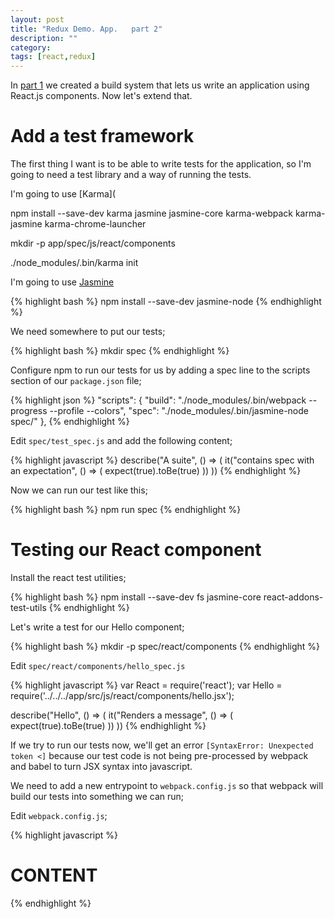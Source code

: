 ```yaml
---
layout: post
title: "Redux Demo. App.   part 2"
description: ""
category:
tags: [react,redux]
---
```


In [part 1](https://digitalronin.github.io/2016/01/16/redux-demo-app/) we created a build system that lets us write an application using React.js components. Now let's extend that.

# Add a test framework

The first thing I want is to be able to write tests for the application, so I'm going to need a test library and a way of running the tests.

I'm going to use [Karma](

npm install --save-dev karma jasmine jasmine-core karma-webpack karma-jasmine karma-chrome-launcher


mkdir -p app/spec/js/react/components


./node_modules/.bin/karma init



I'm going to use [Jasmine](https://jasmine.github.io/)

{% highlight bash %}
npm install --save-dev jasmine-node
{% endhighlight %}

We need somewhere to put our tests;

{% highlight bash %}
mkdir spec
{% endhighlight %}

Configure npm to run our tests for us by adding a spec line to the scripts section of our `package.json` file;

{% highlight json %}
  "scripts": {
    "build": "./node_modules/.bin/webpack --progress --profile --colors",
    "spec":  "./node_modules/.bin/jasmine-node spec/"
  },
{% endhighlight %}

Edit `spec/test_spec.js` and add the following content;

{% highlight javascript %}
describe("A suite", () => (
  it("contains spec with an expectation", () => (
    expect(true).toBe(true)
  ))
))
{% endhighlight %}

Now we can run our test like this;

{% highlight bash %}
npm run spec
{% endhighlight %}

# Testing our React component

Install the react test utilities;

{% highlight bash %}
npm install --save-dev fs jasmine-core react-addons-test-utils
{% endhighlight %}

Let's write a test for our Hello component;

{% highlight bash %}
mkdir -p spec/react/components
{% endhighlight %}

Edit `spec/react/components/hello_spec.js`

{% highlight javascript %}
var React = require('react');
var Hello = require('../../../app/src/js/react/components/hello.jsx');

describe("Hello", () => (
  it("Renders a message", () => (
    expect(true).toBe(true)
  ))
))
{% endhighlight %}


If we try to run our tests now, we'll get an error `[SyntaxError: Unexpected token <]` because our test code is not being pre-processed by webpack and babel to turn JSX syntax into javascript.

We need to add a new entrypoint to `webpack.config.js` so that webpack will build our tests into something we can run;

Edit `webpack.config.js`;

{% highlight javascript %}
# CONTENT
{% endhighlight %}





